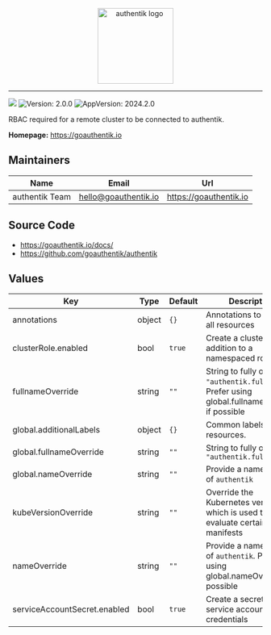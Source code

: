 <p align="center">
    <img src="https://goauthentik.io/img/icon_top_brand_colour.svg" height="150" alt="authentik logo">
</p>

---

[![](https://img.shields.io/discord/809154715984199690?label=Discord&style=for-the-badge)](https://goauthentik.io/discord)
![Version: 2.0.0](https://img.shields.io/badge/Version-2.0.0-informational?style=for-the-badge)
![AppVersion: 2024.2.0](https://img.shields.io/badge/AppVersion-2024.2.0-informational?style=for-the-badge)

RBAC required for a remote cluster to be connected to authentik.

**Homepage:** <https://goauthentik.io>

## Maintainers

| Name | Email | Url |
| ---- | ------ | --- |
| authentik Team | <hello@goauthentik.io> | <https://goauthentik.io> |

## Source Code

* <https://goauthentik.io/docs/>
* <https://github.com/goauthentik/authentik>

## Values

| Key | Type | Default | Description |
|-----|------|---------|-------------|
| annotations | object | `{}` | Annotations to apply to all resources |
| clusterRole.enabled | bool | `true` | Create a clusterole in addition to a namespaced role. |
| fullnameOverride | string | `""` | String to fully override `"authentik.fullname"`. Prefer using global.fullnameOverride if possible |
| global.additionalLabels | object | `{}` | Common labels for all resources. |
| global.fullnameOverride | string | `""` | String to fully override `"authentik.fullname"` |
| global.nameOverride | string | `""` | Provide a name in place of `authentik` |
| kubeVersionOverride | string | `""` | Override the Kubernetes version, which is used to evaluate certain manifests |
| nameOverride | string | `""` | Provide a name in place of `authentik`. Prefer using global.nameOverride if possible |
| serviceAccountSecret.enabled | bool | `true` | Create a secret with the service account credentials |
